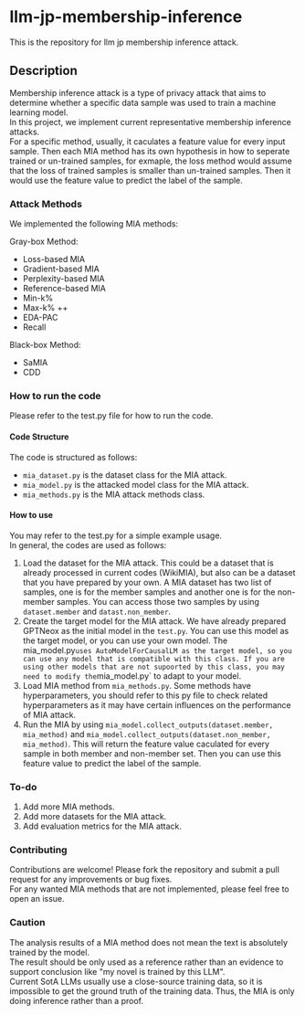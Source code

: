 # llm-jp-membership-inference
This is the repository for llm jp membership inference attack.

## Description
Membership inference attack is a type of privacy attack that aims to determine whether a specific data sample was used to train a machine learning model.   
In this project, we implement current representative membership inference attacks.  
For a specific method, usually, it caculates a feature value for every input sample. Then each MIA method has its own hypothesis in how to seperate trained or un-trained samples, for exmaple, the loss method would assume that the loss of trained samples is smaller than un-trained samples. Then it would use the feature value to predict the label of the sample.

### Attack Methods
We implemented the following MIA methods:  

Gray-box Method:
- Loss-based MIA
- Gradient-based MIA
- Perplexity-based MIA
- Reference-based MIA
- Min-k% 
- Max-k% ++
- EDA-PAC
- Recall 

Black-box Method:
- SaMIA
- CDD


### How to run the code
Please refer to the test.py file for how to run the code.
#### Code Structure
The code is structured as follows:  
- `mia_dataset.py` is the dataset class for the MIA attack. 
- `mia_model.py` is the attacked model class for the MIA attack.
- `mia_methods.py` is the MIA attack methods class.

#### How to use
You may refer to the test.py for a simple example usage.  
In general, the codes are used as follows:  
1. Load the dataset for the MIA attack. This could be a dataset that is already processed in current codes (WikiMIA), but also can be a dataset that you have prepared by your own. A MIA dataset has two list of samples, one is for the member samples and another one is for the non-member samples. You can access those two samples by using `dataset.member` and `datast.non_member`.
2. Create the target model for the MIA attack. We have already prepared GPTNeox as the initial model in the `test.py`. You can use this model as the target model, or you can use your own model. The mia_model.py` uses AutoModelForCausalLM as the target model, so you can use any model that is compatible with this class. If you are using other models that are not supoorted by this class, you may need to modify the `mia_model.py` to adapt to your model.
3. Load MIA method from `mia_methods.py`. Some methods have hyperparameters, you should refer to this py file to check related hyperparameters as it may have certain influences on the performance of MIA attack.
4. Run the MIA by using `mia_model.collect_outputs(dataset.member, mia_method)` and `mia_model.collect_outputs(dataset.non_member, mia_method)`. This will return the feature value caculated for every sample in both member and non-member set. Then you can use this feature value to predict the label of the sample.

### To-do
1. Add more MIA methods.
2. Add more datasets for the MIA attack.
3. Add evaluation metrics for the MIA attack.

### Contributing
Contributions are welcome! Please fork the repository and submit a pull request for any improvements or bug fixes.  
For any wanted MIA methods that are not implemented, please feel free to open an issue.

### Caution
The analysis results of a MIA method does not mean the text is absolutely trained by the model.  
The result should be only used as a reference rather than an evidence to support conclusion like "my novel is trained by this LLM".  
Current SotA LLMs usually use a close-source training data, so it is impossible to get the ground truth of the training data. 
Thus, the MIA is only doing inference rather than a proof.



